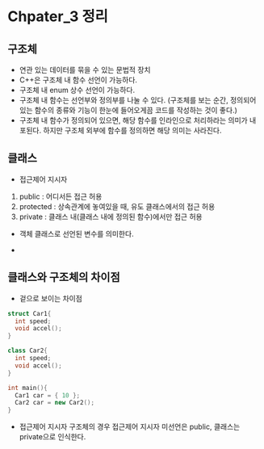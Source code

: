 # Chpater_3 정리

## 구조체
- 연관 있는 데이터를 묶을 수 있는 문법적 장치
- C++은 구조체 내 함수 선언이 가능하다.
- 구조체 내 enum 상수 선언이 가능하다.
- 구조체 내 함수는 선언부와 정의부를 나눌 수 있다. (구조체를 보는 순간, 정의되어 있는 함수의 종류와 기능이 한눈에 들어오게끔 코드를 작성하는 것이 좋다.)
- 구조체 내 함수가 정의되어 있으면, 해당 함수를 인라인으로 처리하라는 의미가 내포된다. 하지만 구조체 외부에 함수를 정의하면 해당 의미는 사라진다.


## 클래스
- 접근제어 지시자
1. public       : 어디서든 접근 허용
2. protected    : 상속관계에 놓여있을 때, 유도 클래스에서의 접근 허용
3. private      : 클래스 내(클래스 내에 정의된 함수)에서만 접근 허용

- 객체
클래스로 선언된 변수를 의미한다.

- 


## 클래스와 구조체의 차이점
- 겉으로 보이는 차이점
```C++
struct Car1{
  int speed;
  void accel();
}

class Car2{
  int speed;
  void accel();
}

int main(){
  Car1 car = { 10 };
  Car2 car = new Car2();
}
```
- 접근제어 지시자
구조체의 경우 접근제어 지시자 미선언은 public, 클래스는 private으로 인식한다.
